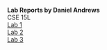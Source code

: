 **Lab Reports by Daniel Andrews**  
CSE 15L  
[Lab 1](https://thedonutdan.github.io/cse15l-lab-reports/lab1.html)  
[Lab 2](https://thedonutdan.github.io/cse15l-lab-reports/lab2.html)  
[Lab 3](https://thedonutdan.github.io/cse15l-lab-reports/lab3.html)
